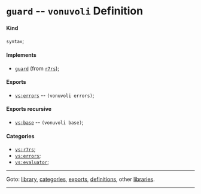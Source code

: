 

<a id='definition__vonuvoli__guard'></a>

# `guard` -- `vonuvoli` Definition


<a id='definition__vonuvoli__guard__kind'></a>

#### Kind

`syntax`;


<a id='definition__vonuvoli__guard__implements'></a>

#### Implements

 * [`guard`](../../r7rs/definitions/guard.md#definition__r7rs__guard) (from [`r7rs`](../../r7rs/_index.md#library__r7rs));


<a id='definition__vonuvoli__guard__exports'></a>

#### Exports

 * [`vs:errors`](../../vonuvoli/exports/vs_3a_errors.md#export__vonuvoli__vs_3a_errors) -- `(vonuvoli errors)`;


<a id='definition__vonuvoli__guard__exports-recursive'></a>

#### Exports recursive

 * [`vs:base`](../../vonuvoli/exports/vs_3a_base.md#export__vonuvoli__vs_3a_base) -- `(vonuvoli base)`;


<a id='definition__vonuvoli__guard__categories'></a>

#### Categories

 * [`vs:r7rs`](../../vonuvoli/categories/vs_3a_r7rs.md#category__vonuvoli__vs_3a_r7rs);
 * [`vs:errors`](../../vonuvoli/categories/vs_3a_errors.md#category__vonuvoli__vs_3a_errors);
 * [`vs:evaluator`](../../vonuvoli/categories/vs_3a_evaluator.md#category__vonuvoli__vs_3a_evaluator);

----

Goto: [library](../../vonuvoli/_index.md#library__vonuvoli), [categories](../../vonuvoli/categories/_index.md#toc__vonuvoli__categories), [exports](../../vonuvoli/exports/_index.md#toc__vonuvoli__exports), [definitions](../../vonuvoli/definitions/_index.md#toc__vonuvoli__definitions), other [libraries](../../_libraries.md#toc__libraries).

----

